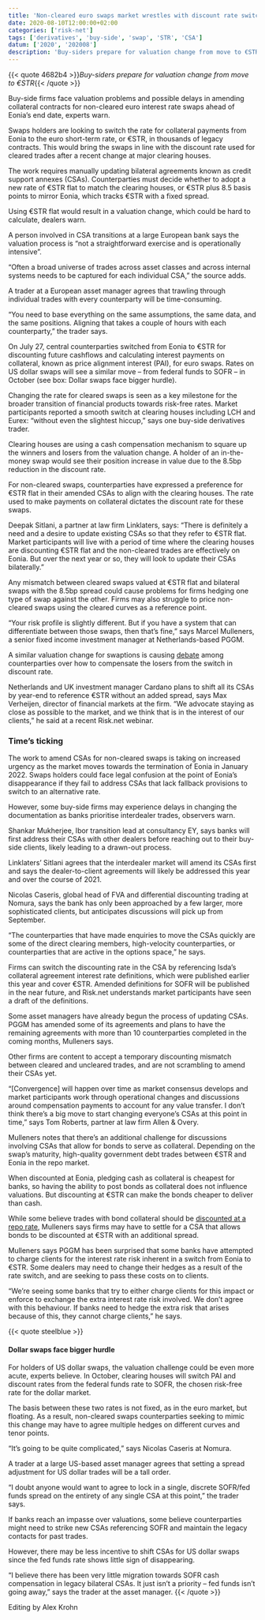 ```yaml
---
title: 'Non-cleared euro swaps market wrestles with discount rate switch'
date: 2020-08-10T12:00:00+02:00
categories: ['risk-net']
tags: ['derivatives', 'buy-side', 'swap', 'STR', 'CSA']
datum: ['2020', '202008']
description: 'Buy-siders prepare for valuation change from move to €STR'
---
```


{{< quote 4682b4 >}}_Buy-siders prepare for valuation change from move to €STR_{{< /quote >}}

Buy-side firms face valuation problems and possible delays in amending collateral contracts for non-cleared euro interest rate swaps ahead of Eonia’s end date, experts warn.

Swaps holders are looking to switch the rate for collateral payments from Eonia to the euro short-term rate, or €STR, in thousands of legacy contracts. This would bring the swaps in line with the discount rate used for cleared trades after a recent change at major clearing houses.

The work requires manually updating bilateral agreements known as credit support annexes (CSAs). Counterparties must decide whether to adopt a new rate of €STR flat to match the clearing houses, or €STR plus 8.5 basis points to mirror Eonia, which tracks €STR with a fixed spread.

Using €STR flat would result in a valuation change, which could be hard to calculate, dealers warn.

A person involved in CSA transitions at a large European bank says the valuation process is “not a straightforward exercise and is operationally intensive”.

“Often a broad universe of trades across asset classes and across internal systems needs to be captured for each individual CSA,” the source adds.

A trader at a European asset manager agrees that trawling through individual trades with every counterparty will be time-consuming.

“You need to base everything on the same assumptions, the same data, and the same positions. Aligning that takes a couple of hours with each counterparty,” the trader says.

On July 27, central counterparties switched from Eonia to €STR for discounting future cashflows and calculating interest payments on collateral, known as price alignment interest (PAI), for euro swaps. Rates on US dollar swaps will see a similar move – from federal funds to SOFR – in October (see box: Dollar swaps face bigger hurdle).

Changing the rate for cleared swaps is seen as a key milestone for the broader transition of financial products towards risk-free rates. Market participants reported a smooth switch at clearing houses including LCH and Eurex: “without even the slightest hiccup,” says one buy-side derivatives trader.

Clearing houses are using a cash compensation mechanism to square up the winners and losers from the valuation change. A holder of an in-the-money swap would see their position increase in value due to the 8.5bp reduction in the discount rate.

For non-cleared swaps, counterparties have expressed a preference for €STR flat in their amended CSAs to align with the clearing houses. The rate used to make payments on collateral dictates the discount rate for these swaps.

Deepak Sitlani, a partner at law firm Linklaters, says: “There is definitely a need and a desire to update existing CSAs so that they refer to €STR flat. Market participants will live with a period of time where the clearing houses are discounting €STR flat and the non-cleared trades are effectively on Eonia. But over the next year or so, they will look to update their CSAs bilaterally.”

Any mismatch between cleared swaps valued at €STR flat and bilateral swaps with the 8.5bp spread could cause problems for firms hedging one type of swap against the other. Firms may also struggle to price non-cleared swaps using the cleared curves as a reference point.

“Your risk profile is slightly different. But if you have a system that can differentiate between those swaps, then that’s fine,” says Marcel Mulleners, a senior fixed income investment manager at Netherlands-based PGGM.

A similar valuation change for swaptions is causing [debate](https://www.risk.net/derivatives/7547201/swaptions-compensation-method-divides-market) among counterparties over how to compensate the losers from the switch in discount rate.

Netherlands and UK investment manager Cardano plans to shift all its CSAs by year-end to reference €STR without an added spread, says Max Verheijen, director of financial markets at the firm. “We advocate staying as close as possible to the market, and we think that is in the interest of our clients,” he said at a recent Risk.net webinar.

### Time’s ticking

The work to amend CSAs for non-cleared swaps is taking on increased urgency as the market moves towards the termination of Eonia in January 2022. Swaps holders could face legal confusion at the point of Eonia’s disappearance if they fail to address CSAs that lack fallback provisions to switch to an alternative rate.

However, some buy-side firms may experience delays in changing the documentation as banks prioritise interdealer trades, observers warn.

Shankar Mukherjee, Ibor transition lead at consultancy EY, says banks will first address their CSAs with other dealers before reaching out to their buy-side clients, likely leading to a drawn-out process.

Linklaters’ Sitlani agrees that the interdealer market will amend its CSAs first and says the dealer-to-client agreements will likely be addressed this year and over the course of 2021.

Nicolas Caseris, global head of FVA and differential discounting trading at Nomura, says the bank has only been approached by a few larger, more sophisticated clients, but anticipates discussions will pick up from September.

“The counterparties that have made enquiries to move the CSAs quickly are some of the direct clearing members, high-velocity counterparties, or counterparties that are active in the options space,” he says.

Firms can switch the discounting rate in the CSA by referencing Isda’s collateral agreement interest rate definitions, which were published earlier this year and cover €STR. Amended definitions for SOFR will be published in the near future, and Risk.net understands market participants have seen a draft of the definitions.

Some asset managers have already begun the process of updating CSAs. PGGM has amended some of its agreements and plans to have the remaining agreements with more than 10 counterparties completed in the coming months, Mulleners says.

Other firms are content to accept a temporary discounting mismatch between cleared and uncleared trades, and are not scrambling to amend their CSAs yet.

“[Convergence] will happen over time as market consensus develops and market participants work through operational changes and discussions around compensation payments to account for any value transfer. I don’t think there’s a big move to start changing everyone’s CSAs at this point in time,” says Tom Roberts, partner at law firm Allen & Overy.

Mulleners notes that there’s an additional challenge for discussions involving CSAs that allow for bonds to serve as collateral. Depending on the swap’s maturity, high-quality government debt trades between €STR and Eonia in the repo market.

When discounted at Eonia, pledging cash as collateral is cheapest for banks, so having the ability to post bonds as collateral does not influence valuations. But discounting at €STR can make the bonds cheaper to deliver than cash.

While some believe trades with bond collateral should be [discounted at a repo rate](https://www.risk.net/derivatives/5299256/the-price-is-still-wrong-banks-tackle-bond-csa-discounting), Mulleners says firms may have to settle for a CSA that allows bonds to be discounted at €STR with an additional spread.

Mulleners says PGGM has been surprised that some banks have attempted to charge clients for the interest rate risk inherent in a switch from Eonia to €STR. Some dealers may need to change their hedges as a result of the rate switch, and are seeking to pass these costs on to clients.

“We’re seeing some banks that try to either charge clients for this impact or enforce to exchange the extra interest rate risk involved. We don’t agree with this behaviour. If banks need to hedge the extra risk that arises because of this, they cannot charge clients,” he says.

{{< quote steelblue >}}
#### Dollar swaps face bigger hurdle

For holders of US dollar swaps, the valuation challenge could be even more acute, experts believe. In October, clearing houses will switch PAI and discount rates from the federal funds rate to SOFR, the chosen risk-free rate for the dollar market.

The basis between these two rates is not fixed, as in the euro market, but floating. As a result, non-cleared swaps counterparties seeking to mimic this change may have to agree multiple hedges on different curves and tenor points.

“It’s going to be quite complicated,” says Nicolas Caseris at Nomura.

A trader at a large US-based asset manager agrees that setting a spread adjustment for US dollar trades will be a tall order.

“I doubt anyone would want to agree to lock in a single, discrete SOFR/fed funds spread on the entirety of any single CSA at this point,” the trader says.

If banks reach an impasse over valuations, some believe counterparties might need to strike new CSAs referencing SOFR and maintain the legacy contacts for past trades.

However, there may be less incentive to shift CSAs for US dollar swaps since the fed funds rate shows little sign of disappearing.

“I believe there has been very little migration towards SOFR cash compensation in legacy bilateral CSAs. It just isn’t a priority – fed funds isn’t going away,” says the trader at the asset manager.
{{< /quote >}}

Editing by Alex Krohn

